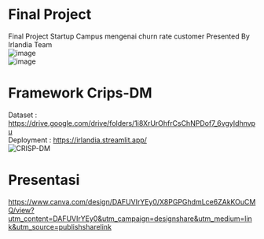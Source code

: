 # Final Project
Final Project Startup Campus mengenai churn rate customer Presented By Irlandia Team
<br>
![image](https://user-images.githubusercontent.com/73100062/206829637-8d2da973-43de-4d86-a704-0e9a9b193541.png)
<br>
![image](https://user-images.githubusercontent.com/73100062/206896168-4d654e0e-4aa2-4909-bfac-90dac59cd1a2.png)

# Framework Crips-DM
Dataset : https://drive.google.com/drive/folders/1i8XrUrOhfrCsChNPDof7_6vgyIdhnvpu
<br>
Deployment : https://irlandia.streamlit.app/
<br>
![CRISP-DM](https://user-images.githubusercontent.com/73100062/206829710-a75ebe9e-3acd-48ea-a89b-442406707223.png)

# Presentasi 
https://www.canva.com/design/DAFUVIrYEy0/X8PGPGhdmLce6ZAkKOuCMQ/view?utm_content=DAFUVIrYEy0&utm_campaign=designshare&utm_medium=link&utm_source=publishsharelink
